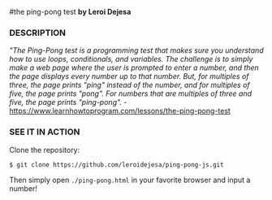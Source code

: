 #the ping-pong test
**by Leroi Dejesa**

### DESCRIPTION
*"The Ping-Pong test is a programming test that makes sure you understand how to use loops, conditionals, and variables. The challenge is to simply make a web page where the user is prompted to enter a number, and then the page displays every number up to that number. But, for multiples of three, the page prints "ping" instead of the number, and for multiples of five, the page prints "pong". For numbers that are multiples of three and five, the page prints "ping-pong".* - https://www.learnhowtoprogram.com/lessons/the-ping-pong-test 


### SEE IT IN ACTION

Clone the repository:
```console
$ git clone https://github.com/leroidejesa/ping-pong-js.git
```

Then simply open `./ping-pong.html` in your favorite browser and input a number!
